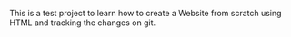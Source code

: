 This is a test project to learn how to create a Website from scratch using HTML and tracking the changes on git.
